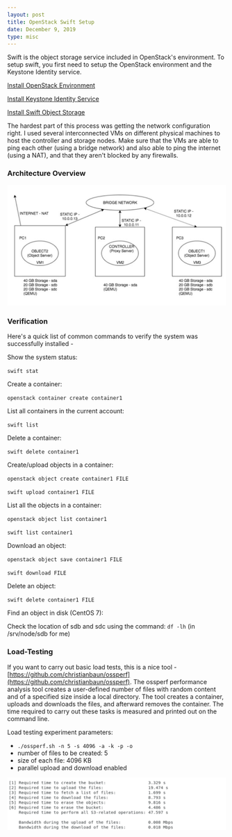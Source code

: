 ```yaml
---
layout: post
title: OpenStack Swift Setup
date: December 9, 2019
type: misc
---
```


Swift is the object storage service included in OpenStack's environment. To setup swift, you first need to setup the OpenStack environment and the Keystone Identity service.

[Install OpenStack Environment](https://docs.openstack.org/install-guide/environment.html)

[Install Keystone Identity Service](https://docs.openstack.org/keystone/rocky/install/index.html)

[Install Swift Object Storage](https://docs.openstack.org/swift/rocky/install/)


The hardest part of this process was getting the network configuration right. I used several interconnected VMs on different physical machines to host the controller and storage nodes. Make sure that the VMs are able to ping each other (using a bridge network) and also able to ping the internet (using a NAT), and that they aren't blocked by any firewalls.

### Architecture Overview
![network architecture overview](/images/notes/openstackswift/config.png)


### Verification

Here's a quick list of common commands to verify the system was successfully installed -

Show the system status:

`swift stat`

Create a container:

`openstack container create container1`

List all containers in the current account:

`swift list `

Delete a container:

`swift delete container1`

Create/upload objects in a container:

`openstack object create container1 FILE`

`swift upload container1 FILE`

List all the objects in a container:

`openstack object list container1`

`swift list container1`

Download an object:

`openstack object save container1 FILE`

`swift download FILE`

Delete an object:

`swift delete container1 FILE`

Find an object in disk (CentOS 7): 

Check the location of sdb and sdc using the command: `df -lh` (in /srv/node/sdb for me)


### Load-Testing

If you want to carry out basic load tests, this is a nice tool - [https://github.com/christianbaun/ossperf](https://github.com/christianbaun/ossperf). The ossperf performance analysis tool creates a user-defined number of files with random content and of a specified size inside a local directory. The tool creates a container, uploads and downloads the files, and afterward removes the container. The time required to carry out these tasks is measured and printed out on the command line.

Load testing experiment parameters:

- `./ossperf.sh -n 5 -s 4096 -a -k -p -o`
- number of files to be created: 5
- size of each file: 4096 KB
- parallel upload and download enabled

![load testing results](/images/notes/openstackswift/loadtest.png)

